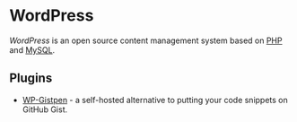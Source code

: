 # WordPress

<dfn>WordPress</dfn> is an open source content management system based on
[PHP](README.md) and [MySQL](../../databases/mysql.md).

## Plugins

-   [WP-Gistpen](https://wordpress.org/plugins/wp-gistpen/) - a self-hosted
    alternative to putting your code snippets on GitHub Gist.

